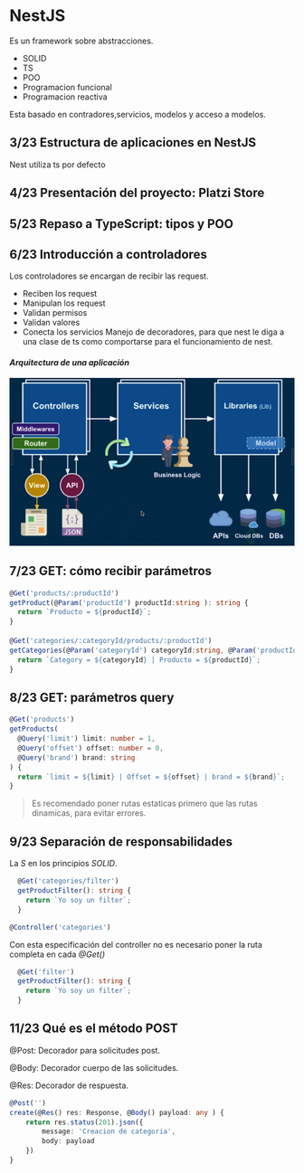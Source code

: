 # NestJS

Es un framework sobre abstracciones.
- SOLID
- TS
- POO
- Programacion funcional
- Programacion reactiva

Esta basado en contradores,servicios, modelos y acceso a modelos.

## 3/23 Estructura de aplicaciones en NestJS
Nest utiliza ts por defecto

## 4/23 Presentación del proyecto: Platzi Store

## 5/23 Repaso a TypeScript: tipos y POO

## 6/23 Introducción a controladores
Los controladores se encargan de recibir las request.
- Reciben los request
- Manipulan los request
- Validan permisos
- Validan valores
- Conecta los servicios
Manejo de decoradores, para que nest le diga a una clase de ts como comportarse para el funcionamiento de nest.

#### _Arquitectura de una aplicación_
<img src="./src/image/arquitectura_de_una_aplicacion.png">

## 7/23 GET: cómo recibir parámetros

```ts
@Get('products/:productId')
getProduct(@Param('productId') productId:string ): string {
  return `Producto = ${productId}`;
}

@Get('categories/:categoryId/products/:productId')
getCategories(@Param('categoryId') categoryId:string, @Param('productId') productId:string ): string {
  return `Category = ${categoryId} | Producto = ${productId}`;
}
```

## 8/23 GET: parámetros query

```ts
@Get('products')
getProducts(
  @Query('limit') limit: number = 1,
  @Query('offset') offset: number = 0,
  @Query('brand') brand: string
) {
  return `limit = ${limit} | Offset = ${offset} | brand = ${brand}`;
}
```
>Es recomendado poner rutas estaticas primero que las rutas dinamicas, para evitar errores.

## 9/23 Separación de responsabilidades
La _S_ en los principios _SOLID_.
```ts
  @Get('categories/filter')
  getProductFilter(): string {
    return `Yo soy un filter`;
  }
```
>
```ts
@Controller('categories')
```
Con esta especificación del controller no es necesario poner la ruta completa en cada _*@Get()*_
```ts
  @Get('filter')
  getProductFilter(): string {
    return `Yo soy un filter`;
  }
```


## 11/23 Qué es el método POST
@Post: Decorador para solicitudes post.
>
@Body: Decorador cuerpo de las solicitudes.
>
@Res: Decorador de respuesta.
```ts
@Post('')
create(@Res() res: Response, @Body() payload: any ) {
    return res.status(201).json({
        message: 'Creacion de categoria',
        body: payload
    })
}
```
